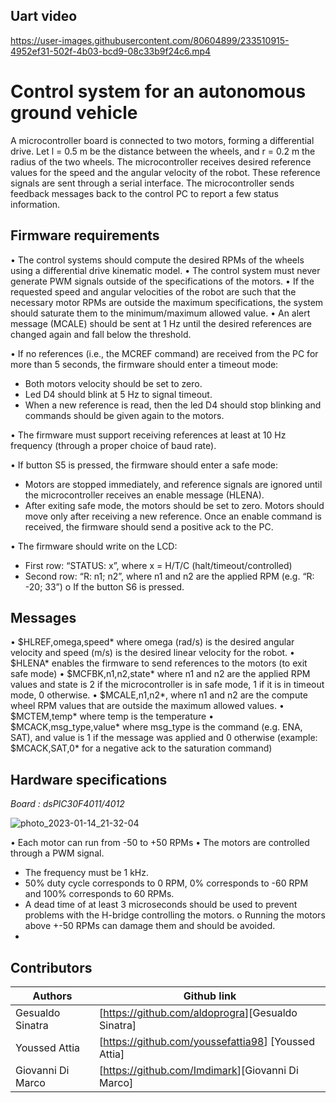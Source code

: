 ## Uart video
https://user-images.githubusercontent.com/80604899/233510915-4952ef31-502f-4b03-bcd9-08c33b9f24c6.mp4



# Control system for an autonomous ground vehicle


A microcontroller board is connected to two motors, forming a differential drive. Let l = 0.5 m be the distance between the wheels, and r = 0.2 m the radius of the two wheels.
The microcontroller receives desired reference values for the speed and the angular velocity of the robot. These reference signals are sent through a serial interface. The microcontroller sends feedback messages back to the control PC to report a few status information.



## Firmware requirements
• The control systems should compute the desired RPMs of the wheels using a differential drive kinematic model.
• The control system must never generate PWM signals outside of the specifications of the motors.
• If the requested speed and angular velocities of the robot are such that the necessary motor RPMs are outside the maximum specifications, the system should saturate them to the minimum/maximum allowed value.
• An alert message (MCALE) should be sent at 1 Hz until the desired references are changed again and fall below the threshold.

• If no references (i.e., the MCREF command) are received from the PC for more than 5 seconds, the firmware should enter a timeout mode:
- Both motors velocity should be set to zero.
- Led D4 should blink at 5 Hz to signal timeout.
- When a new reference is read, then the led D4 should stop blinking and commands should be given again to the motors.

• The firmware must support receiving references at least at 10 Hz frequency (through a proper choice of baud rate).

• If button S5 is pressed, the firmware should enter a safe mode:
- Motors are stopped immediately, and reference signals are ignored until the microcontroller receives an enable message (HLENA).
- After exiting safe mode, the motors should be set to zero. Motors should move only after receiving a new reference. Once an enable command is received, the firmware should send a positive ack to the PC.

• The firmware should write on the LCD:
- First row: “STATUS: x”, where x = H/T/C (halt/timeout/controlled)
- Second row: “R: n1; n2”, where n1 and n2 are the applied RPM (e.g. “R: -20; 33”) o If the button S6 is pressed.

## Messages

• $HLREF,omega,speed* where omega (rad/s) is the desired angular velocity and speed (m/s) is the desired linear velocity for the robot. 
• $HLENA* enables the firmware to send references to the motors (to exit safe mode)
• $MCFBK,n1,n2,state* where n1 and n2 are the applied RPM values and state is 2 if the microcontroller is in safe mode, 1 if it is in timeout mode, 0 otherwise.
• $MCALE,n1,n2*, where n1 and n2 are the compute wheel RPM values that are outside the maximum allowed values. 
• $MCTEM,temp* where temp is the temperature
• $MCACK,msg_type,value* where msg_type is the command (e.g. ENA, SAT), and value is 1 if the message was applied and 0 otherwise (example: $MCACK,SAT,0* for a negative ack to the saturation command)

## Hardware specifications
*Board : dsPIC30F4011/4012*

![photo_2023-01-14_21-32-04](https://user-images.githubusercontent.com/80604899/233511082-97970ca5-cdcd-4deb-a377-b1d6616c60f5.jpg)

• Each motor can run from -50 to +50 RPMs
• The motors are controlled through a PWM signal.
- The frequency must be 1 kHz.
- 50% duty cycle corresponds to 0 RPM, 0% corresponds to -60 RPM and 100% corresponds to 60 RPMs.
- A dead time of at least 3 microseconds should be used to prevent problems with the H-bridge controlling the motors. o Running the motors above +-50 RPMs can damage them and should be avoided.
- 
## Contributors


| Authors | Github link |
| ------ | ------ |
| Gesualdo Sinatra | [<https://github.com/aldoprogra>][Gesualdo Sinatra] |
| Youssed Attia | [<https://github.com/youssefattia98>] [Youssed Attia]|
| Giovanni Di Marco | [<https://github.com/Imdimark>][Giovanni Di Marco]|


